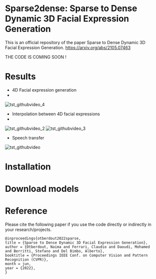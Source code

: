 # Sparse2dense: Sparse to Dense Dynamic 3D Facial Expression Generation

This is an official repository of the paper Sparse to Dense Dynamic 3D Facial Expression Generation. https://arxiv.org/abs/2105.07463

THE CODE IS COMING SOON !

# Results

- 4D Facial expression generation
- 
![tst_githubvideo_4](https://user-images.githubusercontent.com/19242829/158143735-a38fece3-75ed-4d4e-b873-bb167624c846.gif)


- Interpolation between 4D facial expressions 
- 
![tst_githubvideo_2](https://user-images.githubusercontent.com/19242829/158142211-174651ec-0f46-4ebd-8a3d-0564f24b77a4.gif)
![tst_githubvideo_3](https://user-images.githubusercontent.com/19242829/158142959-7887841e-8a48-43d1-9f07-9371af8cbb09.gif)

- Speech transfer 

![tst_githubvideo](https://user-images.githubusercontent.com/19242829/158222004-abf2e76b-362e-48e8-b859-aa5fb4070234.gif)


# Installation

# Download models

# Reference
Please cite the following paper if you use the code directly or indirectly in your research/projects.

<div class="snippet-clipboard-content position-relative overflow-auto" data-snippet-clipboard-copy-content="@inproceedings{otberdout2022sparse,
title = {Sparse to Dense Dynamic 3D Facial Expression Generation},
author = {Otberdout, Naima and Ferrari, Claudio and Daoudi, Mohamed and Berritti, Stefano and Del Bimbo, Alberto},
booktitle = {Proceedings IEEE Conf. on Computer Vision and Pattern Recognition (CVPR)},
month = jun,
year = {2022},
}"><pre><code>@inproceedings{otberdout2022sparse,
title = {Sparse to Dense Dynamic 3D Facial Expression Generation},
author = {Otberdout, Naima and Ferrari, Claudio and Daoudi, Mohamed and Berritti, Stefano and Del Bimbo, Alberto},
booktitle = {Proceedings IEEE Conf. on Computer Vision and Pattern Recognition (CVPR)},
month = jun,
year = {2022},
}
